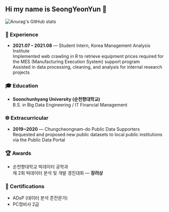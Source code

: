 ## Hi my name is SeongYeonYun 👋
![Anurag's GitHub stats](https://github-readme-stats.vercel.app/api?username=SeongYeonYun&show_icons=true&theme=radical)

### 💼 Experience
- **2021.07 – 2021.08** — Student Intern, Korea Management Analysis Institute  
  Implemented web crawling in R to retrieve equipment prices required for  
  the MES (Manufacturing Execution System) support program  
  Assisted in data processing, cleaning, and analysis for internal research projects

### 🎓 Education
- **Soonchunhyang University (순천향대학교)**  
  B.S. in Big Data Engineering / IT Financial Management

### 🌐 Extracurricular
- **2019~2020** — Chungcheongnam-do Public Data Supporters  
  Requested and proposed new public datasets to local public institutions  
  via the Public Data Portal

### 🏆 Awards
- 순천향대학교 빅데이터 공학과  
  제 2회 빅데이터 분석 및 개발 경진대회 — **장려상**

### 📜 Certifications
- ADsP (데이터 분석 준전문가)
- PC정비사 2급
